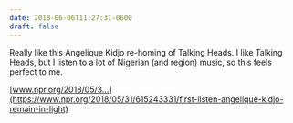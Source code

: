 ```yaml
---
date: 2018-06-06T11:27:31-0600
draft: false
---
```


Really like this Angelique Kidjo re-homing of Talking Heads. I like Talking Heads, but I listen to a lot of Nigerian (and region) music, so this feels perfect to me.

[www.npr.org/2018/05/3…](https://www.npr.org/2018/05/31/615243331/first-listen-angelique-kidjo-remain-in-light)

